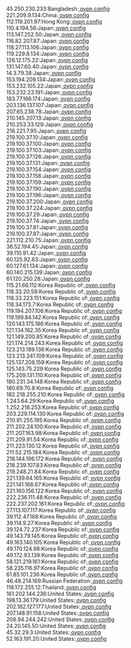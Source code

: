 45.250.230.233:Bangladesh:[ ovpn config](vpn/45_250_230_233.ovpn)  
221.209.9.134:China:[ ovpn config](vpn/221_209_9_134.ovpn)  
112.119.201.97:Hong Kong:[ ovpn config](vpn/112_119_201_97.ovpn)  
110.4.194.56:Japan:[ ovpn config](vpn/110_4_194_56.ovpn)  
113.147.252.50:Japan:[ ovpn config](vpn/113_147_252_50.ovpn)  
116.82.207.87:Japan:[ ovpn config](vpn/116_82_207_87.ovpn)  
118.27.113.106:Japan:[ ovpn config](vpn/118_27_113_106.ovpn)  
119.229.8.134:Japan:[ ovpn config](vpn/119_229_8_134.ovpn)  
126.12.175.22:Japan:[ ovpn config](vpn/126_12_175_22.ovpn)  
131.147.60.40:Japan:[ ovpn config](vpn/131_147_60_40.ovpn)  
14.3.79.38:Japan:[ ovpn config](vpn/14_3_79_38.ovpn)  
153.194.209.134:Japan:[ ovpn config](vpn/153_194_209_134.ovpn)  
153.232.105.22:Japan:[ ovpn config](vpn/153_232_105_22.ovpn)  
153.232.23.191:Japan:[ ovpn config](vpn/153_232_23_191.ovpn)  
183.77.166.174:Japan:[ ovpn config](vpn/183_77_166_174.ovpn)  
203.136.137.107:Japan:[ ovpn config](vpn/203_136_137_107.ovpn)  
207.65.238.78:Japan:[ ovpn config](vpn/207_65_238_78.ovpn)  
210.145.207.13:Japan:[ ovpn config](vpn/210_145_207_13.ovpn)  
210.253.33.129:Japan:[ ovpn config](vpn/210_253_33_129.ovpn)  
218.221.7.95:Japan:[ ovpn config](vpn/218_221_7_95.ovpn)  
219.100.37.10:Japan:[ ovpn config](vpn/219_100_37_10.ovpn)  
219.100.37.100:Japan:[ ovpn config](vpn/219_100_37_100.ovpn)  
219.100.37.103:Japan:[ ovpn config](vpn/219_100_37_103.ovpn)  
219.100.37.126:Japan:[ ovpn config](vpn/219_100_37_126.ovpn)  
219.100.37.131:Japan:[ ovpn config](vpn/219_100_37_131.ovpn)  
219.100.37.154:Japan:[ ovpn config](vpn/219_100_37_154.ovpn)  
219.100.37.158:Japan:[ ovpn config](vpn/219_100_37_158.ovpn)  
219.100.37.159:Japan:[ ovpn config](vpn/219_100_37_159.ovpn)  
219.100.37.190:Japan:[ ovpn config](vpn/219_100_37_190.ovpn)  
219.100.37.196:Japan:[ ovpn config](vpn/219_100_37_196.ovpn)  
219.100.37.200:Japan:[ ovpn config](vpn/219_100_37_200.ovpn)  
219.100.37.224:Japan:[ ovpn config](vpn/219_100_37_224.ovpn)  
219.100.37.29:Japan:[ ovpn config](vpn/219_100_37_29.ovpn)  
219.100.37.74:Japan:[ ovpn config](vpn/219_100_37_74.ovpn)  
219.100.37.81:Japan:[ ovpn config](vpn/219_100_37_81.ovpn)  
219.100.37.87:Japan:[ ovpn config](vpn/219_100_37_87.ovpn)  
221.112.210.75:Japan:[ ovpn config](vpn/221_112_210_75.ovpn)  
36.52.194.45:Japan:[ ovpn config](vpn/36_52_194_45.ovpn)  
39.110.91.42:Japan:[ ovpn config](vpn/39_110_91_42.ovpn)  
60.125.92.83:Japan:[ ovpn config](vpn/60_125_92_83.ovpn)  
60.127.61.134:Japan:[ ovpn config](vpn/60_127_61_134.ovpn)  
60.140.215.139:Japan:[ ovpn config](vpn/60_140_215_139.ovpn)  
61.120.250.28:Japan:[ ovpn config](vpn/61_120_250_28.ovpn)  
115.21.66.112:Korea Republic of:[ ovpn config](vpn/115_21_66_112.ovpn)  
118.33.20.59:Korea Republic of:[ ovpn config](vpn/118_33_20_59.ovpn)  
118.33.223.151:Korea Republic of:[ ovpn config](vpn/118_33_223_151.ovpn)  
118.34.173.7:Korea Republic of:[ ovpn config](vpn/118_34_173_7.ovpn)  
119.194.207.106:Korea Republic of:[ ovpn config](vpn/119_194_207_106.ovpn)  
119.199.84.142:Korea Republic of:[ ovpn config](vpn/119_199_84_142.ovpn)  
120.143.175.186:Korea Republic of:[ ovpn config](vpn/120_143_175_186.ovpn)  
121.134.182.35:Korea Republic of:[ ovpn config](vpn/121_134_182_35.ovpn)  
121.149.200.85:Korea Republic of:[ ovpn config](vpn/121_149_200_85.ovpn)  
121.174.214.243:Korea Republic of:[ ovpn config](vpn/121_174_214_243.ovpn)  
123.213.189.136:Korea Republic of:[ ovpn config](vpn/123_213_189_136.ovpn)  
123.213.241.109:Korea Republic of:[ ovpn config](vpn/123_213_241_109.ovpn)  
125.137.208.159:Korea Republic of:[ ovpn config](vpn/125_137_208_159.ovpn)  
125.143.75.229:Korea Republic of:[ ovpn config](vpn/125_143_75_229.ovpn)  
175.209.131.110:Korea Republic of:[ ovpn config](vpn/175_209_131_110.ovpn)  
180.231.34.148:Korea Republic of:[ ovpn config](vpn/180_231_34_148.ovpn)  
180.69.70.8:Korea Republic of:[ ovpn config](vpn/180_69_70_8.ovpn)  
182.218.255.210:Korea Republic of:[ ovpn config](vpn/182_218_255_210.ovpn)  
1.243.64.29:Korea Republic of:[ ovpn config](vpn/1_243_64_29.ovpn)  
1.252.218.253:Korea Republic of:[ ovpn config](vpn/1_252_218_253.ovpn)  
203.229.114.130:Korea Republic of:[ ovpn config](vpn/203_229_114_130.ovpn)  
210.91.255.195:Korea Republic of:[ ovpn config](vpn/210_91_255_195.ovpn)  
211.202.24.100:Korea Republic of:[ ovpn config](vpn/211_202_24_100.ovpn)  
211.207.163.98:Korea Republic of:[ ovpn config](vpn/211_207_163_98.ovpn)  
211.209.91.54:Korea Republic of:[ ovpn config](vpn/211_209_91_54.ovpn)  
211.223.130.12:Korea Republic of:[ ovpn config](vpn/211_223_130_12.ovpn)  
211.52.215.184:Korea Republic of:[ ovpn config](vpn/211_52_215_184.ovpn)  
218.144.196.172:Korea Republic of:[ ovpn config](vpn/218_144_196_172.ovpn)  
218.239.107.83:Korea Republic of:[ ovpn config](vpn/218_239_107_83.ovpn)  
219.248.21.84:Korea Republic of:[ ovpn config](vpn/219_248_21_84.ovpn)  
221.139.64.165:Korea Republic of:[ ovpn config](vpn/221_139_64_165.ovpn)  
221.141.168.67:Korea Republic of:[ ovpn config](vpn/221_141_168_67.ovpn)  
221.160.156.122:Korea Republic of:[ ovpn config](vpn/221_160_156_122.ovpn)  
222.236.111.48:Korea Republic of:[ ovpn config](vpn/222_236_111_48.ovpn)  
222.237.202.161:Korea Republic of:[ ovpn config](vpn/222_237_202_161.ovpn)  
27.113.107.117:Korea Republic of:[ ovpn config](vpn/27_113_107_117.ovpn)  
39.112.47.168:Korea Republic of:[ ovpn config](vpn/39_112_47_168.ovpn)  
39.114.9.27:Korea Republic of:[ ovpn config](vpn/39_114_9_27.ovpn)  
39.124.72.237:Korea Republic of:[ ovpn config](vpn/39_124_72_237.ovpn)  
49.143.79.145:Korea Republic of:[ ovpn config](vpn/49_143_79_145.ovpn)  
49.163.140.105:Korea Republic of:[ ovpn config](vpn/49_163_140_105.ovpn)  
49.170.124.98:Korea Republic of:[ ovpn config](vpn/49_170_124_98.ovpn)  
49.172.93.139:Korea Republic of:[ ovpn config](vpn/49_172_93_139.ovpn)  
58.121.219.161:Korea Republic of:[ ovpn config](vpn/58_121_219_161.ovpn)  
58.235.116.97:Korea Republic of:[ ovpn config](vpn/58_235_116_97.ovpn)  
61.85.101.236:Korea Republic of:[ ovpn config](vpn/61_85_101_236.ovpn)  
46.48.214.169:Russian Federation:[ ovpn config](vpn/46_48_214_169.ovpn)  
118.172.255.12:Thailand:[ ovpn config](vpn/118_172_255_12.ovpn)  
161.202.144.236:United States:[ ovpn config](vpn/161_202_144_236.ovpn)  
198.13.36.179:United States:[ ovpn config](vpn/198_13_36_179.ovpn)  
202.182.127.177:United States:[ ovpn config](vpn/202_182_127_177.ovpn)  
207.148.91.158:United States:[ ovpn config](vpn/207_148_91_158.ovpn)  
208.94.244.242:United States:[ ovpn config](vpn/208_94_244_242.ovpn)  
24.20.145.50:United States:[ ovpn config](vpn/24_20_145_50.ovpn)  
45.32.29.3:United States:[ ovpn config](vpn/45_32_29_3.ovpn)  
52.163.191.20:United States:[ ovpn config](vpn/52_163_191_20.ovpn)  
